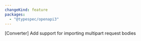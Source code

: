 ```yaml
---
changeKind: feature
packages:
  - "@typespec/openapi3"
---
```


[Converter] Add support for importing multipart request bodies
